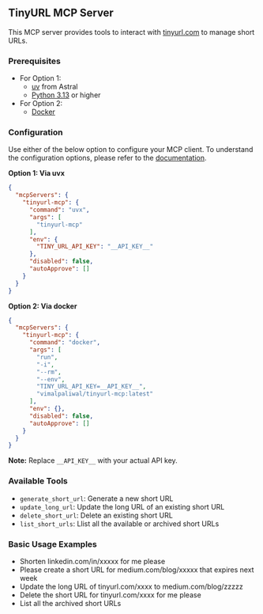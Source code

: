 ## TinyURL MCP Server

This MCP server provides tools to interact with [tinyurl.com](https://tinyurl.com) to manage short URLs.

### Prerequisites

- For Option 1:
  - [uv](https://docs.astral.sh/uv/) from Astral
  - [Python 3.13](https://www.python.org/downloads/) or higher
- For Option 2:
  - [Docker](https://www.docker.com/)


### Configuration

Use either of the below option to configure your MCP client. To understand the configuration options, please refer to the [documentation](https://gofastmcp.com/integrations/mcp-json-configuration).

**Option 1: Via uvx**
```json
{
  "mcpServers": {
    "tinyurl-mcp": {
      "command": "uvx",
      "args": [
        "tinyurl-mcp"
      ],
      "env": {
        "TINY_URL_API_KEY": "__API_KEY__"
      },
      "disabled": false,
      "autoApprove": []
    }
  }
}
```


**Option 2: Via docker**

```json
{
  "mcpServers": {
    "tinyurl-mcp": {
      "command": "docker",
      "args": [
        "run",
        "-i",
        "--rm",
        "--env",
        "TINY_URL_API_KEY=__API_KEY__",
        "vimalpaliwal/tinyurl-mcp:latest"
      ],
      "env": {},
      "disabled": false,
      "autoApprove": []
    }
  }
}
```

**Note:** Replace `__API_KEY__` with your actual API key.


### Available Tools

- `generate_short_url`: Generate a new short URL
- `update_long_url`:  Update the long URL of an existing short URL
- `delete_short_url`: Delete an existing short URL
- `list_short_urls`: Llist all the available or archived short URLs

### Basic Usage Examples

- Shorten linkedin.com/in/xxxxx for me please
- Please create a short URL for medium.com/blog/xxxxx that expires next week
- Update the long URL of tinyurl.com/xxxx to medium.com/blog/zzzzz
- Delete the short URL for tinyurl.com/xxxx for me please
- List all the archived short URLs
